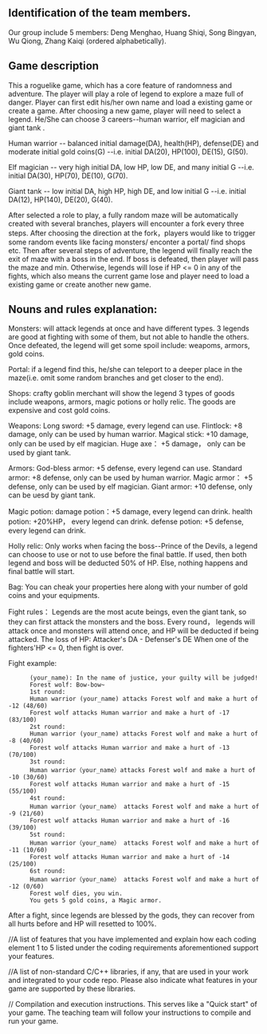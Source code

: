 ## Identification of the team members.
Our group include 5 members:
Deng Menghao, Huang Shiqi, Song Bingyan, Wu Qiong, Zhang Kaiqi (ordered alphabetically).

## Game description
This a roguelike game, which has a core feature of randomness and adventure. The player will play a role of legend to explore a maze full of danger. Player can first edit his/her own name and load a existing game or create a game. After choosing a new game, player will need to select a legend. He/She can choose 3 careers--human warrior, elf magician and giant tank .

Human warrior -- balanced initial damage(DA), health(HP), defense(DE) and moderate initial gold coins(G) --i.e. initial DA(20), HP(100), DE(15), G(50).

Elf magician -- very high initial DA, low HP, low DE, and many initial G --i.e. initial DA(30), HP(70), DE(10), G(70).

Giant tank --  low initial DA, high HP, high DE, and low initial G --i.e. initial DA(12), HP(140), DE(20), G(40).

After selected a role to play, a fully random maze will be automatically created with several branches, players will encounter a fork every three steps. After choosing the direction at the fork，players would like to trigger some random events like facing monsters/ enconter a portal/ find shops etc. Then after several steps of adventure, the legend will finally reach the exit of maze with a boss in the end. If boss is defeated, then player will pass the maze and min. Otherwise, legends will lose if HP <= 0 in any of the fights, which also means the current game lose and player need to load a existing game or create another new game.

## Nouns and rules explanation:

Monsters: will attack legends at once and have different types. 3 legends are good at fighting with some of them, but not able to handle the others. Once defeated, the
legend will get some spoil include: weapoms, armors, gold coins.

Portal: if a legend find this, he/she can teleport to a deeper place in the maze(i.e. omit some random branches and get closer to the end).

Shops: crafty goblin merchant will show the legend 3 types of goods include weapons, armors, magic potions or holly relic. The goods are expensive and cost gold coins.

Weapons:
    Long sword: +5 damage, every legend can use.
    Flintlock: +8 damage, only can be used by human warrior.
    Magical stick: +10 damage, only can be used by elf magician.
    Huge axe： +5 damage， only can be used by giant tank.

Armors:
    God-bless armor: +5 defense, every legend can use.
    Standard armor: +8 defense, only can be used by human warrior.
    Magic armor： +5 defense, only can be used by elf magician.
    Giant armor: +10 defense, only can be uesd by giant tank.

Magic potion:
    damage potion：+5 damage, every legend can drink.
    health potion: +20%HP， every legend can drink.
    defense potion: +5 defense, every legend can drink.

Holly relic: Only works when facing the boss--Prince of the Devils, a legend can choose to use or not to use before the final battle.
    If used, then both legend and boss will be deducted 50% of HP.
    Else, nothing happens and final battle will start.
    
Bag: You can cheak your properties here along with your number of gold coins and your equipments.
    
 Fight rules： Legends are the most acute beings, even the giant tank, so they can first attack the monsters and the boss.
 Every round， legends will attack once and monsters will attend once, and HP will be deducted if being attacked. The loss of HP: Attacker's DA - Defenser's DE
 When one of the fighters'HP <= 0, then fight is over.  
 
 Fight example:  
 
          (your_name): In the name of justice, your guilty will be judged!  
          Forest wolf: Bow-bow~  
          1st round:   
          Human warrior (your_name) attacks Forest wolf and make a hurt of -12 (48/60)  
          Forest wolf attacks Human warrior and make a hurt of -17 (83/100)  
          2st round:   
          Human warrior (your_name) attacks Forest wolf and make a hurt of -8 (40/60)  
          Forest wolf attacks Human warrior and make a hurt of -13 (70/100)  
          3st round:   
          Human warrior（your_name）attacks Forest wolf and make a hurt of -10 (30/60)  
          Forest wolf attacks Human warrior and make a hurt of -15 (55/100)  
          4st round:   
          Human warrior（your_name） attacks Forest wolf and make a hurt of -9 (21/60)  
          Forest wolf attacks Human warrior and make a hurt of -16 (39/100)  
          5st round:   
          Human warrior（your_name） attacks Forest wolf and make a hurt of -11 (10/60)  
          Forest wolf attacks Human warrior and make a hurt of -14 (25/100)  
          6st round:   
          Human warrior（your_name） attacks Forest wolf and make a hurt of -12 (0/60)  
          Forest wolf dies, you win.  
          You gets 5 gold coins, a Magic armor.  
          
  After a fight, since legends are blessed by the gods, they can recover from all hurts before and HP will resetted to 100%.


//A list of features that you have implemented and explain how each coding 
element 1 to 5 listed under the coding requirements aforementioned support 
your features.

//A list of non-standard C/C++ libraries, if any, that are used in your work and 
integrated to your code repo. Please also indicate what features in your game 
are supported by these libraries.

// Compilation and execution instructions. This serves like a "Quick start" of your 
game. The teaching team will follow your instructions to compile and run your 
game.
